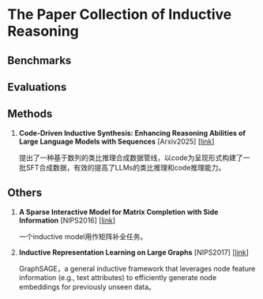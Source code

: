 # The Paper Collection of Inductive Reasoning

## Benchmarks
## Evaluations

## Methods
1. **Code-Driven Inductive Synthesis: Enhancing Reasoning Abilities of Large Language Models with Sequences** [Arxiv2025] [[link](https://arxiv.org/abs/2503.13109)]

    提出了一种基于数列的类比推理合成数据管线，以code为呈现形式构建了一批SFT合成数据，有效的提高了LLMs的类比推理和code推理能力。
## Others
1. **A Sparse Interactive Model for Matrix Completion with Side Information** [NIPS2016] [[link](https://papers.nips.cc/paper_files/paper/2016/file/093b60fd0557804c8ba0cbf1453da22f-Paper.pdf)]

    一个inductive model用作矩阵补全任务。
2. **Inductive Representation Learning on Large Graphs** [NIPS2017] [[link](https://arxiv.org/pdf/1706.02216)]

    GraphSAGE，a general inductive framework that leverages node feature information (e.g., text attributes) to efficiently generate node embeddings for previously unseen data。
